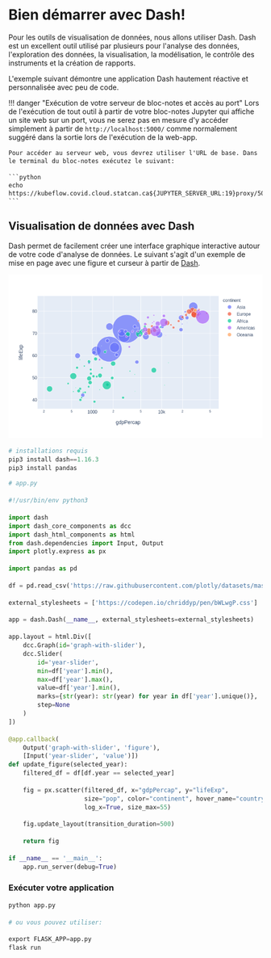 # Bien démarrer avec Dash!

Pour les outils de visualisation de données, nous allons utiliser Dash. Dash est
un excellent outil utilisé par plusieurs pour l'analyse des données,
l'exploration des données, la visualisation, la modélisation, le contrôle des
instruments et la création de rapports.

L'exemple suivant démontre une application Dash hautement réactive et
personnalisée avec peu de code.

<!-- prettier-ignore -->
!!! danger "Exécution de votre serveur de bloc-notes et accès au port"
    Lors de l'exécution de tout outil à partir de votre bloc-notes Jupyter qui affiche un site web sur un port, vous ne serez pas en mesure d'y accéder simplement à partir de `http://localhost:5000/` comme normalement suggéré dans la sortie lors de l'exécution de la web-app.

    Pour accéder au serveur web, vous devrez utiliser l'URL de base. Dans le terminal du bloc-notes exécutez le suivant:

    ```python
    echo https://kubeflow.covid.cloud.statcan.ca${JUPYTER_SERVER_URL:19}proxy/5000/
    ```

## Visualisation de données avec Dash

Dash permet de facilement créer une interface graphique interactive autour de
votre code d'analyse de données. Le suivant s'agit d'un exemple de mise en page
avec une figure et curseur à partir de
[Dash](https://dash.plotly.com/basic-callbacks).

![dash_plot](../images/plot.png)

```python
# installations requis
pip3 install dash==1.16.3
pip3 install pandas
```

```python
# app.py

#!/usr/bin/env python3

import dash
import dash_core_components as dcc
import dash_html_components as html
from dash.dependencies import Input, Output
import plotly.express as px

import pandas as pd

df = pd.read_csv('https://raw.githubusercontent.com/plotly/datasets/master/gapminderDataFiveYear.csv')

external_stylesheets = ['https://codepen.io/chriddyp/pen/bWLwgP.css']

app = dash.Dash(__name__, external_stylesheets=external_stylesheets)

app.layout = html.Div([
    dcc.Graph(id='graph-with-slider'),
    dcc.Slider(
        id='year-slider',
        min=df['year'].min(),
        max=df['year'].max(),
        value=df['year'].min(),
        marks={str(year): str(year) for year in df['year'].unique()},
        step=None
    )
])

@app.callback(
    Output('graph-with-slider', 'figure'),
    [Input('year-slider', 'value')])
def update_figure(selected_year):
    filtered_df = df[df.year == selected_year]

    fig = px.scatter(filtered_df, x="gdpPercap", y="lifeExp",
                     size="pop", color="continent", hover_name="country",
                     log_x=True, size_max=55)

    fig.update_layout(transition_duration=500)

    return fig

if __name__ == '__main__':
    app.run_server(debug=True)
```

### Exécuter votre application

```python
python app.py

# ou vous pouvez utiliser:

export FLASK_APP=app.py
flask run
```
